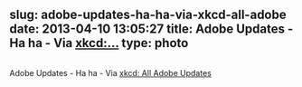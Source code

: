 slug: adobe-updates-ha-ha-via-xkcd-all-adobe
date: 2013-04-10 13:05:27
title: Adobe Updates - Ha ha - Via [xkcd:...](http://xkcd.com/1197/)
type: photo
---

<a href="http://xkcd.com/1197/"><img src="{{@asset.url swerner/tumblr/2013-04-10-adobe-updates-ha-ha-via-xkcd-all-adobe-a5dcd8efe1.png}}" alt=""/></a>

Adobe Updates - Ha ha - Via [xkcd: All Adobe Updates](http://xkcd.com/1197/)
